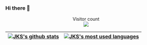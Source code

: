 ### Hi there 👋

<p align="center"> 
  Visitor count<br>
  <img src="https://profile-counter.glitch.me/jks46/count.svg" />
</p>
<!-- not unique visitor,just the page reload counter -->

<!--![Profile views](https://gpvc.arturio.dev/jks46) 23 last checked -->


| <a href="https://github.com/anuraghazra/github-readme-stats"><img align="center" src="https://github-readme-stats.vercel.app/api?username=jks46&show_icons=true&theme=synthwave&hide_border=true&count_private=true" alt="JKS's github stats" /></a> | <a href="https://github.com/anuraghazra/github-readme-stats"><img align="center" src="https://github-readme-stats.vercel.app/api/top-langs/?username=jks46&layout=compact&theme=synthwave&hide_border=true" alt="JKS's most used languages" /></a> |
| ------------- | ------------- |

<!--
### Hi there 👋, my name is Jaswanth Kishore S

Skills:  JS / HTML / CSS / C / Python

- 🔭 I’m currently working on Odin project 
- 🌱 I’m currently learning Web development 


[<img src='https://cdn.jsdelivr.net/npm/simple-icons@3.0.1/icons/github.svg' alt='github' height='40'>](https://github.com/jks46)  [<img src='https://cdn.jsdelivr.net/npm/simple-icons@3.0.1/icons/linkedin.svg' alt='linkedin' height='40'>](https://www.linkedin.com/in/www.linkedin.com/in/jaswanth-kishore-s-625371191/)  

<a href='https://github.com/pricing'><img src='https://raw.githubusercontent.com/acervenky/animated-github-badges/master/assets/pro.gif' width='40' height='40'></a> 

![GitHub stats](https://github-readme-stats.vercel.app/api?username=jks46&show_icons=true&count_private=true)  

![GitHub Activity Graph](https://activity-graph.herokuapp.com/graph?username=jks46)  

![GitHub streak stats](https://github-readme-streak-stats.herokuapp.com/?user=jks46)  

![Profile views](https://gpvc.arturio.dev/jks46)  
-->
<!-- possibly unique -->
